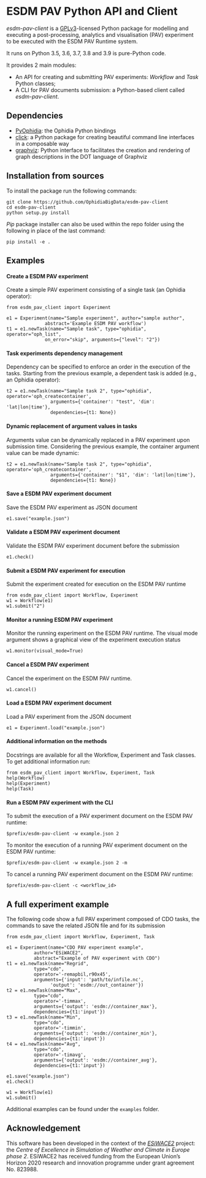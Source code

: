 ESDM PAV Python API and Client
==============================

*esdm-pav-client* is a [GPLv3](http://www.gnu.org/licenses/gpl-3.0.txt)-licensed Python package for modelling and executing a post-processing, analytics and visualisation (PAV) experiment to be executed with the ESDM PAV Runtime system.

It runs on Python 3.5, 3.6, 3.7, 3.8 and 3.9 is pure-Python code.

It provides 2 main modules:

-   An API for creating and submitting PAV experiments: *Workflow* and *Task* Python classes;
-   A CLI for PAV documents submission: a Python-based client called *esdm-pav-client*.

Dependencies
------------

-   [PyOphidia](https://github.com/OphidiaBigData/PyOphidia): the Ophidia Python bindings
-   [click](https://click.palletsprojects.com): a Python package for creating beautiful command line interfaces in a composable way
-   [graphviz](https://graphviz.readthedocs.io/en/stable/): Python interface to facilitates the creation and rendering of graph descriptions in the DOT language of Graphviz

Installation from sources
-------------------------

To install the package run the following commands:

``` {.sourceCode .bash}
git clone https://github.com/OphidiaBigData/esdm-pav-client
cd esdm-pav-client
python setup.py install
```

*Pip* package installer can also be used within the repo folder using the following in place of the last command:

``` {.sourceCode .bash}
pip install -e .
```

Examples
--------

#### Create a ESDM PAV experiment

Create a simple PAV experiment consisting of a single task (an Ophidia operator):

``` {.sourceCode .python}
from esdm_pav_client import Experiment

e1 = Experiment(name="Sample experiment", author="sample author",
              abstract='Example ESDM PAV workflow')
t1 = e1.newTask(name="Sample task", type="ophidia", operator="oph_list", 
              on_error="skip", arguments={"level": "2"})
```

#### Task experiments dependency management

Dependency can be specified to enforce an order in the execution of the tasks. Starting from the previous example, a dependent task is added (e.g., an Ophidia operator):

``` {.sourceCode .python}
t2 = e1.newTask(name="Sample task 2", type="ophidia", operator='oph_createcontainer', 
                arguments={'container': "test", 'dim': 'lat|lon|time'},
                dependencies={t1: None}) 
```

#### Dynamic replacement of argument values in tasks

Arguments value can be dynamically replaced in a PAV experiment upon submission time. Considering the previous example, the container argument value can be made dynamic:

``` {.sourceCode .python}
t2 = e1.newTask(name="Sample task 2", type="ophidia", operator='oph_createcontainer', 
                arguments={'container': "$1", 'dim': 'lat|lon|time'},
                dependencies={t1: None})
```

#### Save a ESDM PAV experiment document

Save the ESDM PAV experiment as JSON document

``` {.sourceCode .python}
e1.save("example.json")
```

#### Validate a ESDM PAV experiment document

Validate the ESDM PAV experiment document before the submission

``` {.sourceCode .python}
e1.check()
```

#### Submit a ESDM PAV experiment for execution

Submit the experiment created for execution on the ESDM PAV runtime

``` {.sourceCode .python}
from esdm_pav_client import Workflow, Experiment
w1 = Workflow(e1)
w1.submit("2")
```

#### Monitor a running ESDM PAV experiment

Monitor the running experiment on the ESDM PAV runtime. The visual mode argument shows a graphical view of the experiment execution status

``` {.sourceCode .python}
w1.monitor(visual_mode=True)
```

#### Cancel a ESDM PAV experiment

Cancel the experiment on the ESDM PAV runtime.

``` {.sourceCode .python}
w1.cancel()
```

#### Load a ESDM PAV experiment document

Load a PAV experiment from the JSON document

``` {.sourceCode .python}
e1 = Experiment.load("example.json")
```

#### Additional information on the methods

Docstrings are available for all the Workflow, Experiment and Task classes. To get additional information run:

``` {.sourceCode .python}
from esdm_pav_client import Workflow, Experiment, Task
help(Workflow)
help(Experiment)
help(Task)
```

#### Run a ESDM PAV experiment with the CLI

To submit the execution of a PAV experiment document on the ESDM PAV runtime:

``` {.sourceCode .bash}
$prefix/esdm-pav-client -w example.json 2
```

To monitor the execution of a running PAV experiment document on the ESDM PAV runtime:

``` {.sourceCode .bash}
$prefix/esdm-pav-client -w example.json 2 -m
```

To cancel a running PAV experiment document on the ESDM PAV runtime:

``` {.sourceCode .bash}
$prefix/esdm-pav-client -c <workflow_id>
```

A full experiment example
-------------------------

The following code show a full PAV experiment composed of CDO tasks, the commands to save the related JSON file and for its submission

``` {.sourceCode .python}
from esdm_pav_client import Workflow, Experiment, Task
 
e1 = Experiment(name="CDO PAV experiment example",
          author="ESiWACE2",
          abstract="Example of PAV experiment with CDO")
t1 = e1.newTask(name="Regrid",
          type="cdo",
          operator='-remapbil,r90x45',
          arguments={'input': 'path/to/infile.nc', 
                'output': 'esdm://out_container'})
t2 = e1.newTask(name="Max",
          type="cdo",
          operator='-timmax',
          arguments={'output': 'esdm://container_max'},
          dependencies={t1:'input'})
t3 = e1.newTask(name="Min",
          type="cdo",
          operator='-timmin',
          arguments={'output': 'esdm://container_min'},
          dependencies={t1:'input'})
t4 = e1.newTask(name="Avg",
          type="cdo",
          operator='-timavg',
          arguments={'output': 'esdm://container_avg'},
          dependencies={t1:'input'})

e1.save("example.json")
e1.check()

w1 = Workflow(e1)
w1.submit()
```

Additional examples can be found under the `examples` folder.

Acknowledgement
---------------

This software has been developed in the context of the *[ESiWACE2](http://www.esiwace.eu)* project: the *Centre of Excellence in Simulation of Weather and Climate in Europe phase 2*. ESiWACE2 has received funding from the European Union’s Horizon 2020 research and innovation programme under grant agreement No. 823988.
